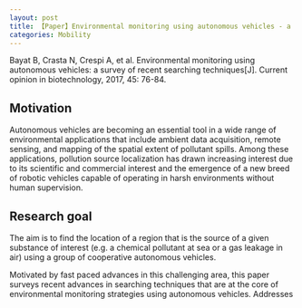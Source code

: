 ```yaml
---
layout: post
title: 【Paper】Environmental monitoring using autonomous vehicles - a survey of recent searching techniques
categories: Mobility
---
```


Bayat B, Crasta N, Crespi A, et al. Environmental monitoring using autonomous vehicles: a survey of recent searching techniques[J]. Current opinion in biotechnology, 2017, 45: 76-84.

## Motivation

Autonomous vehicles are becoming an essential tool in a wide range of environmental applications that include ambient data acquisition, remote sensing, and mapping of the spatial extent of pollutant spills. Among these applications, pollution source localization has drawn increasing interest due to its scientific and commercial interest and the emergence of a new breed of robotic vehicles capable of operating in harsh environments without human supervision.

## Research goal

The aim is to find the location of a region that is the source of a given substance of interest (e.g. a chemical pollutant at sea or a gas leakage in air) using a group of cooperative autonomous vehicles.

Motivated by fast paced advances in this challenging area, this paper surveys recent advances in searching techniques that are at the core of environmental monitoring strategies using autonomous vehicles.
Addresses